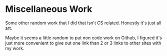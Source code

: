# Miscellaneous  Work
Some other random work that I did that isn't CS related. Honestly it's just all art.

Maybe it seems a little random to put non code work on Github, I figured it's just more convenient to give out one link than 2 or 3 links to other sites with my work.